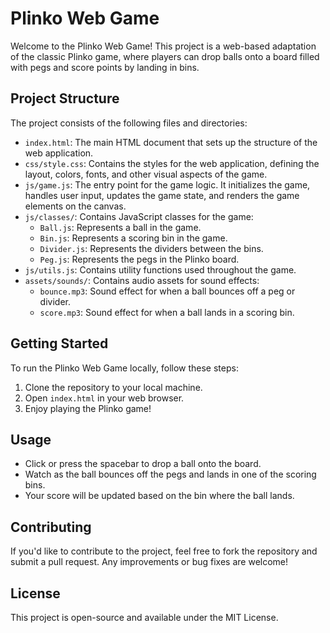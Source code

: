 # Plinko Web Game

Welcome to the Plinko Web Game! This project is a web-based adaptation of the classic Plinko game, where players can drop balls onto a board filled with pegs and score points by landing in bins.

## Project Structure

The project consists of the following files and directories:

- `index.html`: The main HTML document that sets up the structure of the web application.
- `css/style.css`: Contains the styles for the web application, defining the layout, colors, fonts, and other visual aspects of the game.
- `js/game.js`: The entry point for the game logic. It initializes the game, handles user input, updates the game state, and renders the game elements on the canvas.
- `js/classes/`: Contains JavaScript classes for the game:
  - `Ball.js`: Represents a ball in the game.
  - `Bin.js`: Represents a scoring bin in the game.
  - `Divider.js`: Represents the dividers between the bins.
  - `Peg.js`: Represents the pegs in the Plinko board.
- `js/utils.js`: Contains utility functions used throughout the game.
- `assets/sounds/`: Contains audio assets for sound effects:
  - `bounce.mp3`: Sound effect for when a ball bounces off a peg or divider.
  - `score.mp3`: Sound effect for when a ball lands in a scoring bin.

## Getting Started

To run the Plinko Web Game locally, follow these steps:

1. Clone the repository to your local machine.
2. Open `index.html` in your web browser.
3. Enjoy playing the Plinko game!

## Usage

- Click or press the spacebar to drop a ball onto the board.
- Watch as the ball bounces off the pegs and lands in one of the scoring bins.
- Your score will be updated based on the bin where the ball lands.

## Contributing

If you'd like to contribute to the project, feel free to fork the repository and submit a pull request. Any improvements or bug fixes are welcome!

## License

This project is open-source and available under the MIT License.
